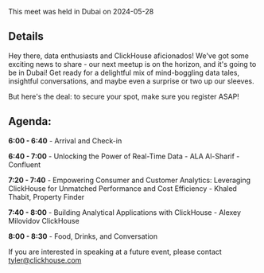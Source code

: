 This meet was held in Dubai on 2024-05-28

## Details

Hey there, data enthusiasts and ClickHouse aficionados! We've got some exciting news to share - our next meetup is on the horizon, and it's going to be in Dubai! Get ready for a delightful mix of mind-boggling data tales, insightful conversations, and maybe even a surprise or two up our sleeves.

But here's the deal: to secure your spot, make sure you register ASAP!

## Agenda:

**6:00 - 6:40** - Arrival and Check-in

**6:40 - 7:00** - Unlocking the Power of Real-Time Data - ALA Al-Sharif - Confluent

**7:20 - 7:40** - Empowering Consumer and Customer Analytics: Leveraging ClickHouse for Unmatched Performance and Cost Efficiency - Khaled Thabit, Property Finder

**7:40 - 8:00** - Building Analytical Applications with ClickHouse - Alexey Milovidov ClickHouse

**8:00 - 8:30** - Food, Drinks, and Conversation

If you are interested in speaking at a future event, please contact tyler@clickhouse.com
